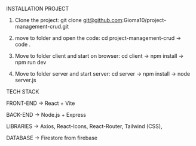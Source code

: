 INSTALLATION PROJECT

1. Clone the project:
git clone git@github.com:Gioma10/project-management-crud.git

2. move to folder and open the code:
cd project-management-crud -> code .

3. Move to folder client and start on browser:
cd client -> npm install -> npm run dev

4. Move to folder server and start server:
cd server -> npm install -> node server.js

TECH STACK

FRONT-END -> React + Vite

BACK-END -> Node.js + Express

LIBRARIES -> Axios, React-Icons, React-Router, Tailwind (CSS),

DATABASE -> Firestore from firebase
